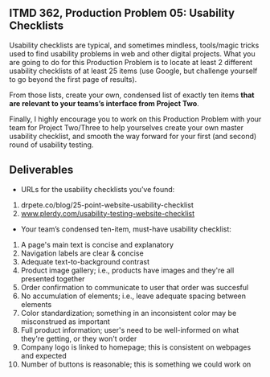 ## ITMD 362, Production Problem 05: Usability Checklists

Usability checklists are typical, and sometimes mindless, tools/magic tricks used to find usability
problems in web and other digital projects. What you are going to do for this Production Problem is
to locate at least 2 different usability checklists of at least 25 items (use Google, but challenge
yourself to go beyond the first page of results).

From those lists, create your own, condensed list of exactly ten items **that are relevant to your
teams’s interface from Project Two**.

Finally, I highly encourage you to work on this Production Problem with your team for Project
Two/Three to help yourselves create your own master usability checklist, and smooth the way forward
for your first (and second) round of usability testing.

## Deliverables

* URLs for the usability checklists you’ve found:

1. drpete.co/blog/25-point-website-usability-checklist
2. www.plerdy.com/usability-testing-website-checklist

* Your team’s condensed ten-item, must-have usability checklist:

1. A page's main text is concise and explanatory
2. Navigation labels are clear & concise
3. Adequate text-to-background contrast
4. Product image gallery; i.e., products have images and they're all presented together
5. Order confirmation to communicate to user that order was succesful
6. No accumulation of elements; i.e., leave adequate spacing between elements
7. Color standardization; something in an inconsistent color may be misconstrued as important
8. Full product information; user's need to be well-informed on what they're getting, or they won't order
9. Company logo is linked to homepage; this is consistent on webpages and expected
10. Number of buttons is reasonable; this is something we could work on
